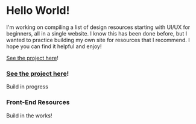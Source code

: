 # Hello World!
I'm working on compiling a list of design resources starting with UI/UX for beginners, all in a single website. I know this has been done before, but I wanted to practice building my own site for resources that I recommend. I hope you can find it helpful and enjoy!

<a href="https://lindaicing.github.io/resources/." title="Hello World :)">See the project here</a>!


### <a href="https://lindaicing.github.io/resources/." title="Hello World :)">See the project here</a>!
Build in progress



### Front-End Resources
Build in the works!
